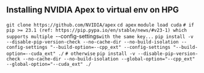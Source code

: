 ## Installing NVIDIA Apex to virtual env on HPG

`git clone https://github.com/NVIDIA/apex`
`cd apex`
`module load cuda`
`# if pip >= 23.1 (ref: https://pip.pypa.io/en/stable/news/#v23-1) which supports multiple `--config-settings` with the same key... `
`pip install -v --disable-pip-version-check --no-cache-dir --no-build-isolation --config-settings "--build-option=--cpp_ext" --config-settings "--build-option=--cuda_ext" ./`
`# otherwise`
`pip install -v --disable-pip-version-check --no-cache-dir --no-build-isolation --global-option="--cpp_ext" --global-option="--cuda_ext" ./`
